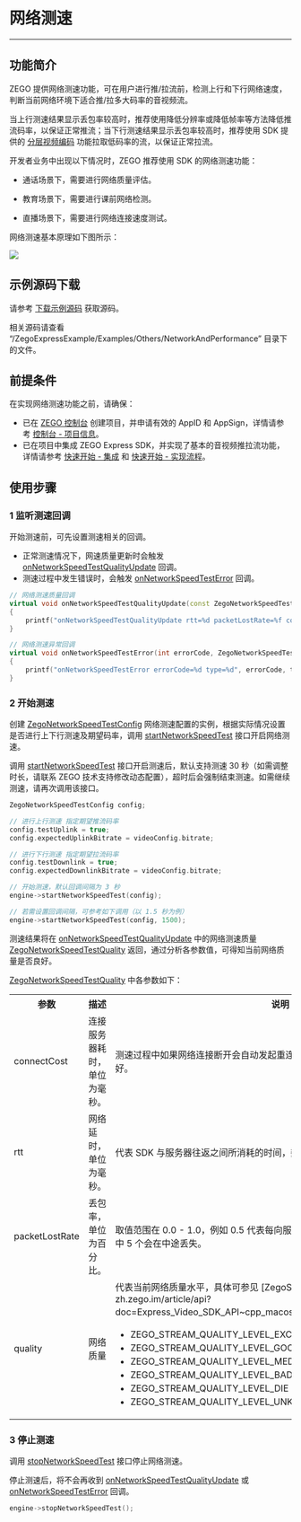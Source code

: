 # 网络测速

- - -

## 功能简介

ZEGO 提供网络测速功能，可在用户进行推/拉流前，检测上行和下行网络速度，判断当前网络环境下适合推/拉多大码率的音视频流。


当上行测速结果显示丢包率较高时，推荐使用降低分辨率或降低帧率等方法降低推流码率，以保证正常推流；当下行测速结果显示丢包率较高时，推荐使用 SDK 提供的 [分层视频编码](https://doc-zh.zego.im/article/10186) 功能拉取低码率的流，以保证正常拉流。

开发者业务中出现以下情况时，ZEGO 推荐使用 SDK 的网络测速功能：

- 通话场景下，需要进行网络质量评估。

- 教育场景下，需要进行课前网络检测。

- 直播场景下，需要进行网络连接速度测试。


网络测速基本原理如下图所示：

<Frame width="512" height="auto" caption="">
  <img src="https://doc-media.zego.im/sdk-doc/Pics/Common/ZegoExpressEngine/Network_speed_test.png" />
</Frame>


## 示例源码下载

请参考 [下载示例源码](https://doc-zh.zego.im/article/9972) 获取源码。

相关源码请查看 “/ZegoExpressExample/Examples/Others/NetworkAndPerformance” 目录下的文件。

## 前提条件

在实现网络测速功能之前，请确保：

- 已在 [ZEGO 控制台](https://console.zego.im) 创建项目，并申请有效的 AppID 和 AppSign，详情请参考 [控制台 - 项目信息](/console/project-info)。
- 已在项目中集成 ZEGO Express SDK，并实现了基本的音视频推拉流功能，详情请参考 [快速开始 - 集成](https://doc-zh.zego.im/article/9975) 和 [快速开始 - 实现流程](https://doc-zh.zego.im/article/9976)。



## 使用步骤

### 1 监听测速回调

开始测速前，可先设置测速相关的回调。

- 正常测速情况下，网速质量更新时会触发 [onNetworkSpeedTestQualityUpdate](https://doc-zh.zego.im/article/api?doc=Express_Video_SDK_API~cpp_macos~class~IZegoEventHandler#on-network-speed-test-quality-update) 回调。
- 测速过程中发生错误时，会触发 [onNetworkSpeedTestError](https://doc-zh.zego.im/article/api?doc=Express_Video_SDK_API~cpp_macos~class~IZegoEventHandler#on-network-speed-test-error) 回调。

```cpp
// 网络测速质量回调
virtual void onNetworkSpeedTestQualityUpdate(const ZegoNetworkSpeedTestQuality& quality, ZegoNetworkSpeedTestType type)
{
    printf("onNetworkSpeedTestQualityUpdate rtt=%d packetLostRate=%f connectCost=%d type=%d", quality.rtt, quality.packetLostRate, quality.connectCost, type);
}

// 网络测速异常回调
virtual void onNetworkSpeedTestError(int errorCode, ZegoNetworkSpeedTestType type)
{
    printf("onNetworkSpeedTestError errorCode=%d type=%d", errorCode, type);
}
```

### 2 开始测速

创建 [ZegoNetworkSpeedTestConfig](https://doc-zh.zego.im/article/api?doc=Express_Video_SDK_API~cpp_macos~struct~ZegoNetworkSpeedTestConfig) 网络测速配置的实例，根据实际情况设置是否进行上下行测速及期望码率，调用 [startNetworkSpeedTest](https://doc-zh.zego.im/article/api?doc=Express_Video_SDK_API~cpp_macos~class~IZegoExpressEngine#start-network-speed-test) 接口开启网络测速。

<Note title="说明">



调用 [startNetworkSpeedTest](https://doc-zh.zego.im/article/api?doc=Express_Video_SDK_API~cpp_macos~class~IZegoExpressEngine#start-network-speed-test) 接口开启测速后，默认支持测速 30 秒（如需调整时长，请联系 ZEGO 技术支持修改动态配置），超时后会强制结束测速。如需继续测速，请再次调用该接口。
</Note>



```cpp
ZegoNetworkSpeedTestConfig config;

// 进行上行测速 指定期望推流码率
config.testUplink = true;
config.expectedUplinkBitrate = videoConfig.bitrate;

// 进行下行测速 指定期望拉流码率
config.testDownlink = true;
config.expectedDownlinkBitrate = videoConfig.bitrate;

// 开始测速，默认回调间隔为 3 秒
engine->startNetworkSpeedTest(config);

// 若需设置回调间隔，可参考如下调用（以 1.5 秒为例）
engine->startNetworkSpeedTest(config, 1500);
```


测速结果将在 [onNetworkSpeedTestQualityUpdate](https://doc-zh.zego.im/article/api?doc=Express_Video_SDK_API~cpp_macos~class~IZegoEventHandler#on-network-speed-test-quality-update) 中的网络测速质量 [ZegoNetworkSpeedTestQuality](https://doc-zh.zego.im/article/api?doc=Express_Video_SDK_API~cpp_macos~struct~ZegoNetworkSpeedTestQuality) 返回，通过分析各参数值，可得知当前网络质量是否良好。

[ZegoNetworkSpeedTestQuality](https://doc-zh.zego.im/article/api?doc=Express_Video_SDK_API~cpp_macos~struct~ZegoNetworkSpeedTestQuality) 中各参数如下：

<table>

<tbody><tr>
<th>参数</th>
<th>描述</th>
<th>说明</th>
</tr>
<tr>
<td>connectCost</td>
<td>连接服务器耗时，单位为毫秒。</td>
<td>测速过程中如果网络连接断开会自动发起重连，此变量会相应更新，数值越小越好。</td>
</tr>
<tr>
<td>rtt</td>
<td>网络延时，单位为毫秒。</td>
<td>代表 SDK 与服务器往返之间所消耗的时间，数值越小越好。</td>
</tr>
<tr>
<td>packetLostRate</td>
<td>丢包率，单位为百分比。</td>
<td>取值范围在 0.0 - 1.0，例如 0.5 代表每向服务器发送的 10 个数据包中，可能有其中 5 个会在中途丢失。</td>
</tr>
<tr>
<td>
quality
</td>
<td>
网络质量
</td>
<td>
代表当前网络质量水平，具体可参见 [ZegoStreamQualityLevel](https://doc-zh.zego.im/article/api?doc=Express_Video_SDK_API~cpp_macos~enum~ZegoStreamQualityLevel)。
<ul>
<li>ZEGO_STREAM_QUALITY_LEVEL_EXCELLENT：质量极好。</li>
<li>ZEGO_STREAM_QUALITY_LEVEL_GOOD：质量好。</li>
<li>ZEGO_STREAM_QUALITY_LEVEL_MEDIUM：质量正常。</li>
<li>ZEGO_STREAM_QUALITY_LEVEL_BAD：质量差。</li>
<li>ZEGO_STREAM_QUALITY_LEVEL_DIE：质量异常。</li>
<li>ZEGO_STREAM_QUALITY_LEVEL_UNKNOWN：质量未知。</li>
</ul>
</td>
</tr>
</tbody></table>


### 3 停止测速

调用 [stopNetworkSpeedTest](https://doc-zh.zego.im/article/api?doc=Express_Video_SDK_API~cpp_macos~class~IZegoExpressEngine#stop-network-speed-test) 接口停止网络测速。

停止测速后，将不会再收到 [onNetworkSpeedTestQualityUpdate](https://doc-zh.zego.im/article/api?doc=Express_Video_SDK_API~cpp_macos~class~IZegoEventHandler#on-network-speed-test-quality-update) 或 [onNetworkSpeedTestError](https://doc-zh.zego.im/article/api?doc=Express_Video_SDK_API~cpp_macos~class~IZegoEventHandler#on-network-speed-test-error) 回调。

```cpp
engine->stopNetworkSpeedTest();
```

<Content />